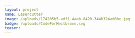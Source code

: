 ```yaml
---
layout: project
name: Lasercutter
image: /uploads/174205b5-adf1-4aab-8420-344b324ad0be.jpg
badge: /uploads/CodeForHeilbronn.svg
teaser: 
---
```

